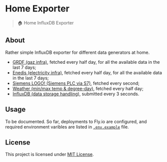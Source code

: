 # Home Exporter

> 🏠 Home InfluxDB Exporter

## About

Rather simple InfluxDB exporter for different data generators at home.

* [GRDF (gaz infra)](grdf_exporter/), fetched every half day, for all the available data in the last 7 days;
* [Enedis (electricity infra)](enedis_exporter/), fetched every half day, for all the available data in the last 7 days;
* [Siemens LOGO! (Siemens PLC via S7)](logo_exporter/), fetched every second;
* [Weather (min/max temp & degree-day)](weather_exporter), fetched every half day;
* [InfluxDB (data storage handling)](influxdb_exporter/), submitted every 3 seconds.

## Usage

To be documented.
So far, deployments to Fly.io are configured, and required environment varibles are listed in [`.env.example`](.env.example) file.

## License

This project is licensed under [MIT License](LICENSE).
